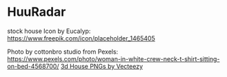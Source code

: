 # HuuRadar
stock house Icon by Eucalyp: https://www.freepik.com/icon/placeholder_1465405

Photo by cottonbro studio from Pexels: https://www.pexels.com/photo/woman-in-white-crew-neck-t-shirt-sitting-on-bed-4568700/
<a href="https://www.vecteezy.com/free-png/3d-house">3d House PNGs by Vecteezy</a>
